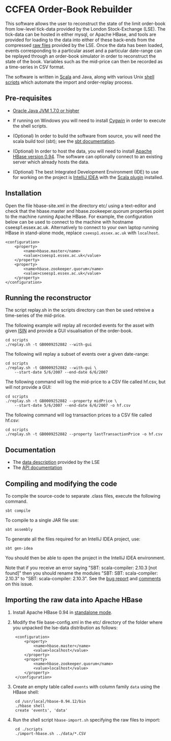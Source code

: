 CCFEA Order-Book Rebuilder
==========================

This software allows the user to reconstruct the state of the limit order-book
from low-level tick-data provided by the London Stock-Exchange (LSE).  The
tick-data can be hosted in either mysql, or Apache HBase, and tools are
provided for loading to the data into either of these back-ends from the
compressed [raw files](file:./lse-data/doc/data.pdf)  provided by the LSE.
Once the data has been loaded, events corresponding to a particular asset and a
particular date-range can be replayed through an order-book simulator in order
to reconstruct the state of the book.  Variables such as the mid-price can then
be recorded as a time-series in CSV format.

The software is written in [Scala](http://www.scala-lang.org/) and Java, along
with various Unix [shell scripts](http://www.calpoly.edu/~rasplund/script.html) which automate the import and order-replay
process.

Pre-requisites
--------------

- [Oracle Java JVM 1.7.0 or higher](http://www.oracle.com/technetwork/java/javase/downloads/java-archive-downloads-javase7-521261.html)

- If running on Windows you will need to install [Cygwin](http://cygwin.com) in order to execute the shell scripts.

- (Optional) In order to build the software from source, you will need the scala build tool (sbt); see the [sbt documentation](http://www.scala-sbt.org/release/docs/Getting-Started/Setup.html).

- (Optional) In order to host the data, you will need to install [Apache HBase
  version 0.94](https://www.apache.org/dyn/closer.cgi/hbase/).  The software
can optionally connect to an existing server which already hosts the data.

- (Optional) The best Integrated Development Environment (IDE) to use for working on the project is [IntelliJ IDEA](https://www.jetbrains.com/idea/) with the [Scala plugin](http://confluence.jetbrains.com/display/SCA/Scala+Plugin+for+IntelliJ+IDEA) installed.

Installation
------------

Open the file hbase-site.xml in the directory etc/ using a text-editor and
check that the hbase.master and hbase.zookeeper.quorum properties point to the
machine running Apache HBase.   For example, the configuration below can be
used to connect to the machine with hostname cseesp1.essex.ac.uk.
Alternatively to connect to your own laptop running HBase in stand-alone mode,
replace `cseesp1.essex.ac.uk` with `localhost`.

	<configuration>
		<property>
			<name>hbase.master</name>
			<value>cseesp1.essex.ac.uk</value>
		</property>
		<property>
			<name>hbase.zookeeper.quorum</name>
			<value>cseesp1.essex.ac.uk</value>
		</property>
	</configuration>

Running the reconstructor
-------------------------

The script replay.sh in the scripts directory can then be used retreive a
time-series of the mid-price.  

The following example will replay all recorded events for the asset with given
[ISIN](http://www.isin.org/isin-database/) and provide a GUI visualisation of
the order-book.

	cd scripts
	./replay.sh -t GB0009252882 --with-gui

The following will replay a subset of events over a given date-range:

	cd scripts
	./replay.sh -t GB0009252882 --with-gui \
		--start-date 5/6/2007 --end-date 6/6/2007

The following command will log the mid-price to a CSV file called hf.csv, but
will not provide a GUI:

	cd scripts
	./replay.sh -t GB0009252882 --property midPrice \
		--start-date 5/6/2007 --end-date 6/6/2007 -o hf.csv

The following command will log transaction prices to a CSV file called hf.csv:

	cd scripts
	./replay.sh -t GB0009252882 --property lastTransactionPrice -o hf.csv

Documentation
-------------

- The [data description](file:./lse-data/doc/data.pdf) provided by the LSE
- The [API documentation](file:./lse-data/target/scala-2.10/api/index.html)

Compiling and modifying the code
--------------------------------

To compile the source-code to separate .class files, execute the following command.

	sbt compile

To compile to a single JAR file use:

	sbt assembly

To generate all the files required for an IntelliJ IDEA project, use:

	sbt gen-idea

You should then be able to open the project in the IntelliJ IDEA environment.

Note that if you receive an error saying "SBT: scala-compiler: 2.10.3 [not
found]" then you should rename the modules "SBT: SBT: scala-compiler: 2.10.3"
to "SBT: scala-compiler: 2.10.3".  See the [bug
report](http://youtrack.jetbrains.com/issue/SCL-6320) and
[comments](http://blog.jetbrains.com/scala/2013/11/18/built-in-sbt-support-in-intellij-idea-13/)
on this issue.

Importing the raw data into Apache HBase
----------------------------------------

1. Install Apache HBase 0.94 in [standalone mode](https://archanaschangale.wordpress.com/2013/08/29/installing-apache-hbase-on-ubuntu-for-standalone-mode/).

2. Modify the file base-config.xml in the etc/ directory of the folder where you unpacked the lse-data distribution as follows:

		<configuration>
			<property>
				<name>hbase.master</name>
				<value>localhost</value>
			</property>
			<property>
				<name>hbase.zookeeper.quorum</name>
				<value>localhost</value>
			</property>
		</configuration>


3. Create an empty table called `events` with column family `data` using the HBase shell:

		cd /usr/local/hbase-0.94.12/bin
		./hbase shell
		create 'events', 'data'

4. Run the shell script `hbase-import.sh` specifying the raw files to import:

		cd ./scripts
		./import-hbase.sh ../data/*.CSV



